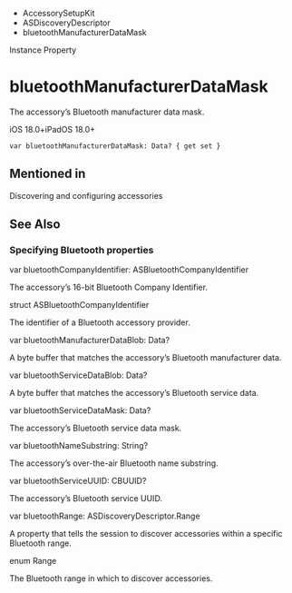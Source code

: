 

- AccessorySetupKit
- ASDiscoveryDescriptor
-  bluetoothManufacturerDataMask 

Instance Property

# bluetoothManufacturerDataMask

The accessory’s Bluetooth manufacturer data mask.

iOS 18.0+iPadOS 18.0+

``` source
var bluetoothManufacturerDataMask: Data? { get set }
```

## Mentioned in 

Discovering and configuring accessories

## See Also

### Specifying Bluetooth properties

var bluetoothCompanyIdentifier: ASBluetoothCompanyIdentifier

The accessory’s 16-bit Bluetooth Company Identifier.

struct ASBluetoothCompanyIdentifier

The identifier of a Bluetooth accessory provider.

var bluetoothManufacturerDataBlob: Data?

A byte buffer that matches the accessory’s Bluetooth manufacturer data.

var bluetoothServiceDataBlob: Data?

A byte buffer that matches the accessory’s Bluetooth service data.

var bluetoothServiceDataMask: Data?

The accessory’s Bluetooth service data mask.

var bluetoothNameSubstring: String?

The accessory’s over-the-air Bluetooth name substring.

var bluetoothServiceUUID: CBUUID?

The accessory’s Bluetooth service UUID.

var bluetoothRange: ASDiscoveryDescriptor.Range

A property that tells the session to discover accessories within a specific Bluetooth range.

enum Range

The Bluetooth range in which to discover accessories.


